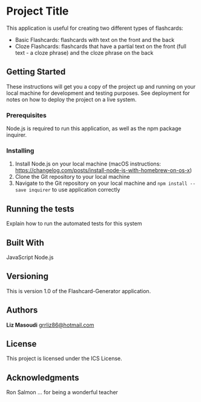 # Project Title

This application is useful for creating two different types of flashcards: 
- Basic Flashcards: flashcards with text on the front and the back 
- Cloze Flashcards: flashcards that have a partial text on the front (full text - a cloze phrase) and the cloze phrase on the back 

## Getting Started

These instructions will get you a copy of the project up and running on your local machine for development and testing purposes. See deployment for notes on how to deploy the project on a live system.

### Prerequisites

Node.js is required to run this application, as well as the npm package inquirer. 

### Installing

1. Install Node.js on your local machine (macOS instructions: https://changelog.com/posts/install-node-js-with-homebrew-on-os-x)
2. Clone the Git repository to your local machine
3. Navigate to the Git repository on your local machine and ```npm install --save inquirer``` to use application correctly

## Running the tests

Explain how to run the automated tests for this system

## Built With

JavaScript
Node.js

## Versioning

This is version 1.0 of the Flashcard-Generator application. 

## Authors

**Liz Masoudi**
grrliz86@hotmail.com

## License

This project is licensed under the ICS License. 

## Acknowledgments

Ron Salmon ... for being a wonderful teacher